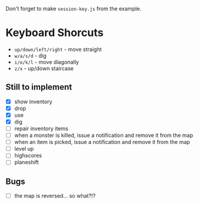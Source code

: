 Don't forget to make `session-key.js` from the example.

# Keyboard Shorcuts

* `up/down/left/right` - move straight
* `w/a/s/d` - dig
* `i/o/k/l` - move diagonally
* `z/x` - up/down staircase

## Still to implement

- [x] show inventory
- [x] drop
- [x] use
- [x] dig
- [ ] repair inventory items
- [ ] when a monster is killed, issue a notification and remove it from the map
- [ ] when an item is picked, issue a notification and remove it from the map
- [ ] level up
- [ ] highscores
- [ ] planeshift

## Bugs

- [ ] the map is reversed... so what?!?
